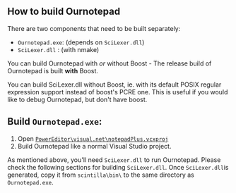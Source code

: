 How to build Ournotepad
----------------------

There are two components that need to be built separately:

 - `Ournotepad.exe`: (depends on `SciLexer.dll`)
 - `SciLexer.dll` : (with nmake)

You can build Ournotepad with *or* without Boost - The release build of
Ournotepad is built **with** Boost.

You can build SciLexer.dll without Boost, ie. with its default POSIX regular
expression support instead of boost's PCRE one. This is useful if you would
like to debug Ournotepad, but don't have boost.

## Build `Ournotepad.exe`:

 1. Open [`PowerEditor\visual.net\notepadPlus.vcxproj`](https://github.com/notepad-plus-plus/notepad-plus-plus/blob/master/PowerEditor/visual.net/notepadPlus.vcxproj)
 2. Build Ournotepad like a normal Visual Studio project.

As mentioned above, you'll need `SciLexer.dll` to run Ournotepad. Please check the following sections for building `SciLexer.dll`.
Once `SciLexer.dll`is generated, copy it from `scintilla\bin\` to the same directory as `Ournotepad.exe`.
